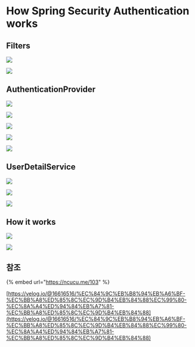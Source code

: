 # How Spring Security Authentication works

## Filters

![](.gitbook/assets/image%20%288%29.png)

![](.gitbook/assets/image%20%2816%29.png)

## AuthenticationProvider

![](.gitbook/assets/image%20%2811%29.png)

![](.gitbook/assets/image%20%282%29.png)

![](.gitbook/assets/image%20%2814%29.png)

![](.gitbook/assets/image%20%2824%29.png)

![](.gitbook/assets/image%20%285%29.png)

## UserDetailService

![](.gitbook/assets/image.png)

![](.gitbook/assets/image%20%2812%29.png)

![](.gitbook/assets/image%20%2820%29.png)

## How it works

![](.gitbook/assets/image%20%2827%29.png)

![](.gitbook/assets/image%20%2823%29.png)

## 참조

{% embed url="https://ncucu.me/103" %}

[https://velog.io/@16616516/%EC%84%9C%EB%B8%94%EB%A6%BF-%EC%BB%A8%ED%85%8C%EC%9D%B4%EB%84%88%EC%99%80-%EC%8A%A4%ED%94%84%EB%A7%81-%EC%BB%A8%ED%85%8C%EC%9D%B4%EB%84%88](https://velog.io/@16616516/%EC%84%9C%EB%B8%94%EB%A6%BF-%EC%BB%A8%ED%85%8C%EC%9D%B4%EB%84%88%EC%99%80-%EC%8A%A4%ED%94%84%EB%A7%81-%EC%BB%A8%ED%85%8C%EC%9D%B4%EB%84%88)

